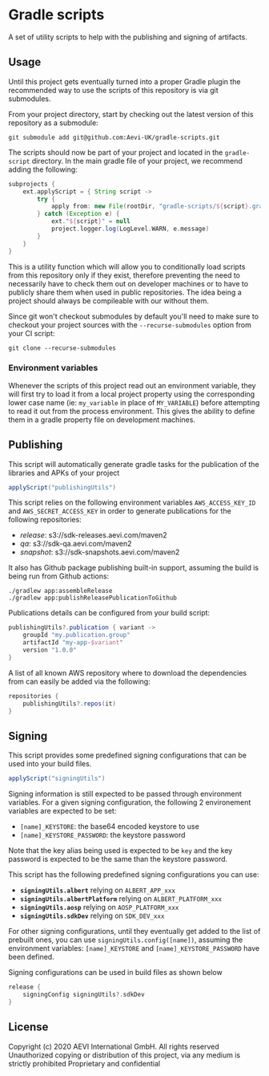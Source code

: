 # Gradle scripts

A set of utility scripts to help with the publishing and signing of artifacts.

## Usage
Until this project gets eventually turned into a proper Gradle plugin the recommended way to use the scripts of this repository is via git submodules.

From your project directory, start by checking out the latest version of this repository as a submodule:
```shell
git submodule add git@github.com:Aevi-UK/gradle-scripts.git
```

The scripts should now be part of your project and located in the `gradle-script` directory. In the main gradle file of your project, we recommend adding the following:
```groovy
subprojects {
    ext.applyScript = { String script ->
        try {
            apply from: new File(rootDir, "gradle-scripts/${script}.gradle").path
        } catch (Exception e) {
            ext."${script}" = null
            project.logger.log(LogLevel.WARN, e.message)
        }
    }
}
```
This is a utility function which will allow you to conditionally load scripts from this repository only if they exist, therefore preventing the need to necessarily have to check them out on developer machines or to have to publicly share them when used in public repositories. The idea being a project should always be compileable with our without them.

Since git won't checkout submodules by default you'll need to make sure to checkout your project sources with the `--recurse-submodules` option from your CI script:
```shell
git clone --recurse-submodules
```

### Environment variables

Whenever the scripts of this project read out an environment variable, they will first try to load it from a local project property using the corresponding lower case name (ie: `my_variable` in place of `MY_VARIABLE`) before attempting to read it out from the process environment. This gives the ability to define them in a gradle property file on development machines.


## Publishing
This script will automatically generate gradle tasks for the publication of the libraries and APKs of your project

```groovy
applyScript("publishingUtils")
```
This script relies on the following environment variables `AWS_ACCESS_KEY_ID` and `AWS_SECRET_ACCESS_KEY` in order to generate publications for the following repositories:
* _release_: s3://sdk-releases.aevi.com/maven2
* _qa_: s3://sdk-qa.aevi.com/maven2
* _snapshot_: s3://sdk-snapshots.aevi.com/maven2

It also has Github package publishing built-in support, assuming the build is being run from Github actions: 
```shell
./gradlew app:assembleRelease
./gradlew app:publishReleasePublicationToGithub
```

Publications details can be configured from your build script:
```groovy
publishingUtils?.publication { variant ->
    groupId "my.publication.group"
    artifactId "my-app-$variant"
    version "1.0.0"
}
```
A list of all known AWS repository where to download the dependencies from can easily be added via the following:
```groovy
repositories {
    publishingUtils?.repos(it)
}
``` 

## Signing

This script provides some predefined signing configurations that can be used into your build files.

```groovy
applyScript("signingUtils")
```
Signing information is still expected to be passed through environment variables. For a given signing configuration, the following 2 environement variables are expected to be set:
* `[name]_KEYSTORE`: the base64 encoded keystore to use
* `[name]_KEYSTORE_PASSWORD`: the keystore password

Note that the key alias being used is expected to be `key` and the key password is expected to be the same than the keystore password.

This script has the following predefined signing configurations you can use:
* __`signingUtils.albert`__ relying on `ALBERT_APP_xxx`
* __`signingUtils.albertPlatform`__ relying on `ALBERT_PLATFORM_xxx`
* __`signingUtils.aosp`__ relying on `AOSP_PLATFORM_xxx`
* __`signingUtils.sdkDev`__ relying on `SDK_DEV_xxx`

For other signing configurations, until they eventually get added to the list of prebuilt ones, you can use `signingUtils.config([name])`, assuming the environment variables: `[name]_KEYSTORE` and `[name]_KEYSTORE_PASSWORD` have been defined.

Signing configurations can be used in build files as shown below
```groovy
release {
    signingConfig signingUtils?.sdkDev
}
```

## License

Copyright (c) 2020 AEVI International GmbH. All rights reserved
Unauthorized copying or distribution of this project, via any medium is strictly prohibited
Proprietary and confidential